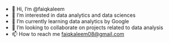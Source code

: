 - 👋 Hi, I’m @faiqkaleem
- 👀 I’m interested in data analytics and data sciences
- 🌱 I’m currently learning data analytics by Google
- 💞️ I’m looking to collaborate on projects related to data analysis
- 📫 How to reach me faiqkaleem08@gmail.com

<!---
faiqkaleem/faiqkaleem is a ✨ special ✨ repository because its `README.md` (this file) appears on your GitHub profile.
You can click the Preview link to take a look at your changes.
--->
